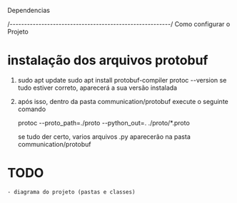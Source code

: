 Dependencias

/--------------------------------------------------------/
Como configurar o Projeto

# instalação dos arquivos protobuf

1.  sudo apt update
    sudo apt install protobuf-compiler
    protoc --version
    se tudo estiver correto, aparecerá a sua versão instalada

2.  após isso, dentro da pasta communication/protobuf execute o seguinte comando

    protoc --proto_path=./proto --python_out=. ./proto/\*.proto

    se tudo der certo, varios arquivos .py aparecerão na pasta communication/protobuf

# TODO

    - diagrama do projeto (pastas e classes)
